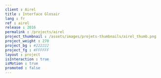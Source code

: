 ```yaml
---
client : Airel
title : Interface Glosair
lang : fr
ref : airel
release : 2016
permalink : /projects/airel
project_thumbnail : /assets/images/projets-thumbnails/airel_thumb.png
project_weight : 270
project_bg : #222222
project_fg : #FFFFFF
layout : project
isInteraction : true
isMotion : true
promoted : false
---
```

